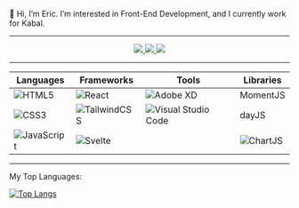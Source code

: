 :wave: Hi, I’m Eric. I’m interested in Front-End Development, and I currently work for Kabal.

---

<div align="center">
  <a href="https://www.linkedin.com/in/eric-pretzinger-0753551a4/">
    <img src="https://img.shields.io/badge/linkedin-%230077B5.svg?style=for-the-badge&logo=linkedin&logoColor=white" />
  </a>
  <a href="https://discordapp.com/channels/@me/210403855442247680">
    <img src="https://img.shields.io/badge/%3CpretzL0001%3E-%237289DA.svg?style=for-the-badge&logo=discord&logoColor=white" />
  </a>
  <a href="mailto:ericpretzinger@gmail.com">
    <img src="https://img.shields.io/badge/Gmail-D14836?style=for-the-badge&logo=gmail&logoColor=white" />
  </a>
</div>

---

| Languages | Frameworks | Tools | Libraries |
|-----------|------------|-------|-----------|
|![HTML5](https://img.shields.io/badge/html5-%23E34F26.svg?style=for-the-badge&logo=html5&logoColor=white)|![React](https://img.shields.io/badge/react-%2320232a.svg?style=for-the-badge&logo=react&logoColor=%2361DAFB)|![Adobe XD](https://img.shields.io/badge/Adobe%20XD-470137?style=for-the-badge&logo=Adobe%20XD&logoColor=#FF61F6)| MomentJS |
|![CSS3](https://img.shields.io/badge/css3-%231572B6.svg?style=for-the-badge&logo=css3&logoColor=white)| ![TailwindCSS](https://img.shields.io/badge/tailwindcss-%2338B2AC.svg?style=for-the-badge&logo=tailwind-css&logoColor=white) |![Visual Studio Code](https://img.shields.io/badge/Visual%20Studio%20Code-0078d7.svg?style=for-the-badge&logo=visual-studio-code&logoColor=white)| dayJS |
|![JavaScript](https://img.shields.io/badge/javascript-%23323330.svg?style=for-the-badge&logo=javascript&logoColor=%23F7DF1E)| ![Svelte](https://camo.githubusercontent.com/0434f231c1753ebd394ee28e10ea325d2549134285fd011dbb47454c08a2db85/68747470733a2f2f696d672e736869656c64732e696f2f62616467652f5376656c74652d2532336631343133642e7376673f7374796c653d666c61742d737175617265266c6f676f3d7376656c7465266c6f676f436f6c6f723d7768697465)| | ![ChartJS](https://camo.githubusercontent.com/0034724ded723bffc2b6d4ed7867590394c60172913fce4603952dc872b43437/68747470733a2f2f696d672e736869656c64732e696f2f62616467652f43686172742e6a732d4635373838442e7376673f7374796c653d666c61742d737175617265266c6f676f3d63686172742e6a73266c6f676f436f6c6f723d7768697465) |

---

My Top Languages:

[![Top Langs](https://github-readme-stats.vercel.app/api/top-langs/?username=pretzL&layout=compact)](https://github.com/pretzL/github-readme-stats)

<!---
pretzL/pretzL is a ✨ special ✨ repository because its `README.md` (this file) appears on your GitHub profile.
You can click the Preview link to take a look at your changes.
--->
